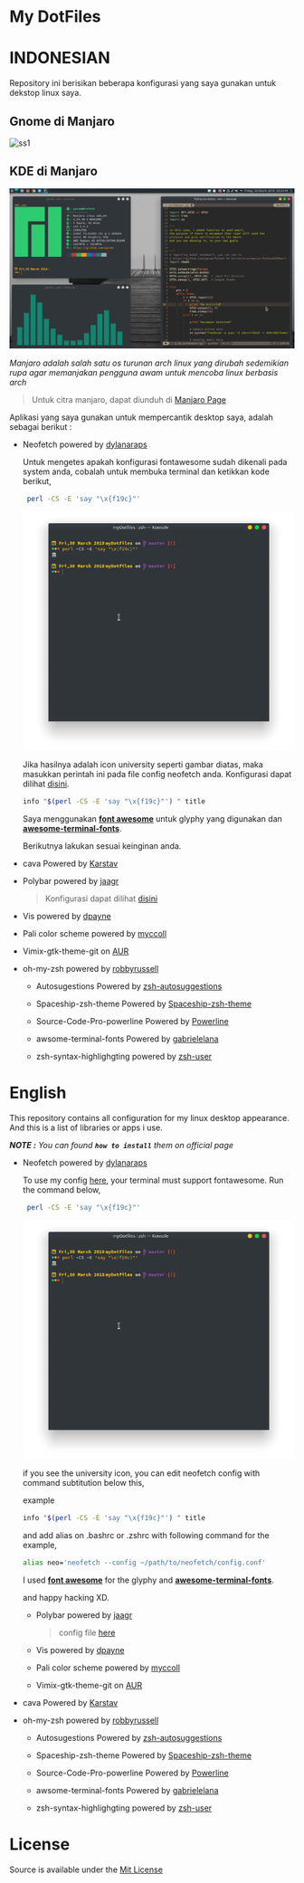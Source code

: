 <p align="center"><h1>
<bold>

My DotFiles

</bold>
</h1>
</p>

# **INDONESIAN**
  Repository ini berisikan beberapa konfigurasi yang saya gunakan untuk dekstop linux saya.

## Gnome di Manjaro
  ![ss1](/Screenshoot/ss1.png)

## KDE di Manjaro
  ![ss2](/Screenshoot/Screenshot_20180330_202353.png)

  _Manjaro adalah salah satu os turunan arch linux yang dirubah sedemikian rupa agar memanjakan pengguna awam untuk mencoba linux berbasis arch_

  > Untuk citra manjaro, dapat diunduh di [Manjaro Page](https://manjaro.org)

  Aplikasi yang saya gunakan untuk mempercantik desktop saya, adalah sebagai berikut :

  * Neofetch powered by [dylanaraps](https://github.com/dylanaraps/neofetch)

    Untuk mengetes apakah konfigurasi fontawesome sudah dikenali pada system anda, cobalah untuk membuka terminal dan ketikkan kode berikut,

    ```bash
     perl -CS -E 'say "\x{f19c}"'
    ```
    ![ss3](/Screenshoot/Screenshot_20180330_235416.png)

    Jika hasilnya adalah icon university seperti gambar diatas, maka masukkan perintah ini pada file config neofetch anda.
    Konfigurasi dapat dilihat [disini](/neofetch).

    ```bash
    info "$(perl -CS -E 'say "\x{f19c}"') " title
    ```

    Saya menggunakan [**font awesome**](https://fontawesome.com/) untuk glyphy yang digunakan dan [**awesome-terminal-fonts**](https://github.com/gabrielelana/awesome-terminal-fonts).

    Berikutnya lakukan sesuai keinginan anda.
 
  * cava Powered by [Karstav](https://github.com/karlstav/cava)
  
  * Polybar powered by
    [jaagr](https://github.com/jaagr/polybar)

      > Konfigurasi dapat dilihat [disini](/.config/polybar)

  * Vis powered by [dpayne](https://github.com/dpayne/cli-visualizer)

  * Pali color scheme powered by [myccoll](https://github.com/Mayccoll/Gogh)

  * Vimix-gtk-theme-git on [AUR](https://aur.archlinux.org/packages/vimix-gtk-themes-git/)

  * oh-my-zsh powered by [robbyrussell](https://github.com/robbyrussell/oh-my-zsh)
    * Autosugestions Powered by [zsh-autosuggestions](https://github.com/zsh-users/zsh-autosuggestions)

    * Spaceship-zsh-theme Powered by [Spaceship-zsh-theme](https://github.com/denysdovhan/spaceship-zsh-theme)

    * Source-Code-Pro-powerline Powered by [Powerline](https://github.com/powerline/fonts)

    * awsome-terminal-fonts Powered by [gabrielelana](https://github.com/gabrielelana/awesome-terminal-fonts)

    * zsh-syntax-highlighgting powered by [zsh-user](https://github.com/zsh-users/zsh-syntax-highlighting)

# English
This repository contains all configuration for my linux desktop appearance.
And this is a list of libraries or apps i use.

_**NOTE :** You can found **```how to install```** them on official page_

* Neofetch powered by [dylanaraps](https://github.com/dylanaraps/neofetch)
    
    To use my config [here](/neofetch), your terminal must support fontawesome.
    Run the command below,

    ```bash
     perl -CS -E 'say "\x{f19c}"'
    ```
    ![ss4](/Screenshoot/Screenshot_20180330_235416.png)

    if you see the university icon, you can edit neofetch config with command subtitution below this,
        
    example

    ```bash
    info "$(perl -CS -E 'say "\x{f19c}"') " title
    ```
    and add alias on .bashrc or .zshrc with following command for the example, 

    ```bash
    alias neo='neofetch --config ~/path/to/neofetch/config.conf'
    ```

    I used [**font awesome**](https://fontawesome.com/) for the glyphy and [**awesome-terminal-fonts**](https://github.com/gabrielelana/awesome-terminal-fonts).

    and happy hacking XD.


  * Polybar powered by
    [jaagr](https://github.com/jaagr/polybar)

      > config file  [here](/.config/polybar)

  * Vis powered by [dpayne](https://github.com/dpayne/cli-visualizer)

  * Pali color scheme powered by [myccoll](https://github.com/Mayccoll/Gogh)

  * Vimix-gtk-theme-git on [AUR](https://aur.archlinux.org/packages/vimix-gtk-themes-git/)

 * cava Powered by [Karstav](https://github.com/karlstav/cava)

  * oh-my-zsh powered by [robbyrussell](https://github.com/robbyrussell/oh-my-zsh)
    * Autosugestions Powered by [zsh-autosuggestions](https://github.com/zsh-users/zsh-autosuggestions)

    * Spaceship-zsh-theme Powered by [Spaceship-zsh-theme](https://github.com/denysdovhan/spaceship-zsh-theme)

    * Source-Code-Pro-powerline Powered by [Powerline](https://github.com/powerline/fonts)

    * awsome-terminal-fonts Powered by [gabrielelana](https://github.com/gabrielelana/awesome-terminal-fonts)

    * zsh-syntax-highlighgting powered by [zsh-user](https://github.com/zsh-users/zsh-syntax-highlighting)

# **License**

  Source is available under the [Mit License](LICENSE.md)
